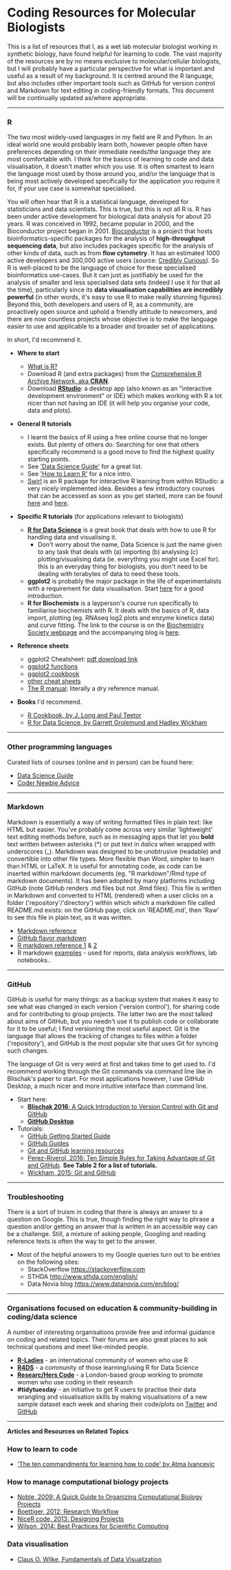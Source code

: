 # Coding Resources for Molecular Biologists

This is a list of resources that I, as a wet lab molecular biologist working in synthetic biology, have found helpful for learning to code. The vast majority of the resources are by no means exclusive to molecular/cellular biologists, but I will probably have a particular perspective for what is important and useful as a result of my background. It is centred around the R language, but also includes other important tools such as GitHub for version control and Markdown for text editing in coding-friendly formats. This document will be continually updated as/where appropriate.

---

### R

The two most widely-used languages in my field are R and Python. In an ideal world one would probably learn both, however people often have preferences depending on their immediate needs/the language they are most comfortable with. I think for the basics of learning to code and data visualisation, it doesn't matter which you use. It is often smartest to learn the language most used by those around you, and/or the language that is being most actively developed specifically for the application you require it for, if your use case is somewhat specialised.

You will often hear that R is a statistical language, developed for statisticians and data scientists. This is true, but this is not all R is. R has been under active development for biological data analysis for about 20 years. R was conceived in 1992, became popular in 2000, and the Bioconductor project began in 2001. [Bioconductor](http://www.bioconductor.org/) is a project that hosts bioinformatics-specific packages for the analysis of **high-throughput sequencing data**, but also includes packages specific for the analysis of other kinds of data, such as from **flow cytometry**. It has an estimated 1000 active developers and 300,000 active users (source: [Credibly Curious](https://soundcloud.com/crediblycurious/episode-1-cran-and-bioconductor)). So R is well-placed to be the language of choice for these specialised bioinformatics use-cases. But it can just as justifiably be used for the analysis of smaller and less specialised data sets (indeed I use it for that all the time), particularly since its **data visualisation capabilities are incredibly powerful** (in other words, it's easy to use R to make really stunning figures). Beyond this, both developers and users of R, as a community, are proactively open source and uphold a friendly attitude to newcomers, and there are now countless projects whose objective is to make the language easier to use and applicable to a broader and broader set of applications.

In short, I'd recommend it.

* __Where to start__
  * [What is R?](https://www.r-project.org/)
  * Download R (and extra packages) from the [Comprehensive R Archive Network, aka **CRAN**](https://cran.r-project.org/).
  * Download [**RStudio**](https://rstudio.com/products/rstudio/): a desktop app (also known as an "interactive development environment" or IDE) which makes working with R a lot nicer than not having an IDE (it will help you organise your code, data and plots).

* __General R tutorials__
  * I learnt the basics of R using a free online course that no longer exists. But plenty of others do. Searching for one that others specifically recommend is a good move to find the highest quality starting points. 
  * See ['Data Science Guide'](https://github.com/Chris-Engelhardt/data_sci_guide) for a great list.
  * See ['How to Learn R'](https://www.r-bloggers.com/how-to-learn-r-2/) for a nice intro.
  * [Swirl](https://swirlstats.com/students.html) is an R package for interactive R learning from within RStudio: a very nicely implemented idea. Besides a few introductory courses that can be accessed as soon as you get started, more can be found [here](https://github.com/swirldev/swirl_courses#swirl-courses) and [here](http://swirlstats.com/scn/title.html).

* __Specific R tutorials__ (for applications relevant to biologists)
  * [__R for Data Science__](https://r4ds.had.co.nz/introduction.html) is a great book that deals with how to use R for handling data and visualising it.
    * Don't worry about the name, Data Science is just the name given to any task that deals with (a) importing (b) analysing (c) plotting/visualising data (ie. everything you might use Excel for). this is an everyday thing for biologists, you don't need to be dealing with terabytes of data to need these tools.
  * __ggplot2__ is probably the major package in the life of experimentalists with a requirement for data visualisation. Start [here](https://ggplot2.tidyverse.org/) for a good introduction.
  * __R for Biochemists__ is a layperson's course run specifically to familiarise biochemists with R. It deals with the basics of R, data import, plotting (eg. RNAseq log2 plots and enzyme kinetics data) and curve fitting. The link to the course is on the [Biochemistry Society webpage](https://biochemical-society.myshopify.com/collections/frontpage/products/r-for-biochemists-101-starting-30-march-2010) and the accompanying blog is [here](http://rforbiochemists.blogspot.com/).

* __Reference sheets__
  * ggplot2 Cheatsheet: [pdf download link](https://github.com/rstudio/cheatsheets/raw/master/data-visualization-2.1.pdf)
  * [ggplot2 functions](https://ggplot2.tidyverse.org/reference/)
  * [ggplot2 cookbook](http://www.cookbook-r.com/Graphs/)
  * [other cheat sheets](https://rstudio.com/resources/cheatsheets/)
  * [The R manual](https://cran.r-project.org/doc/manuals/r-release/R-intro.html): literally a dry reference manual.

* __Books__ I'd recommend.
  * [R Cookbook, by J. Long and Paul Teetor](https://rc2e.com/)
  * [R for Data Science, by Garrett Grolemund and Hadley Wickham](https://r4ds.had.co.nz/)

---

### Other programming languages

Curated lists of courses (online and in person) can be found here:

* [Data Science Guide](https://github.com/Chris-Engelhardt/data_sci_guide)
* [Coder Newbie Advice](https://github.com/charlottebrf/coder-newbie-advice)

---

### Markdown

Markdown is essentially a way of writing formatted files in plain text: like HTML but easier. You've probably come across very similar 'lightweight' text editing methods before, such as in messaging apps that let you **bold** text written between asterisks (\*) or put text in _italics_ when wrapped with underscores (\_). Markdown was designed to be unobtrusive (readable) and convertible into other file types. More flexible than Word, simpler to learn than HTML or LaTeX. It is useful for annotating code, as code can be inserted within markdown documents (eg. "R markdown"/Rmd type of markdown documents). It has been adopted by many platforms including GitHub (note GitHub renders .md files but not .Rmd files). This file is written in Markdown and converted to HTML (rendered) when a user clicks on a folder ('repository'/'directory') within which which a markdown file called README.md exists: on the GitHub page, click on 'README.md', then 'Raw' to see this file in plain text, as it was written.

* [Markdown reference](https://github.com/adam-p/markdown-here/wiki/Markdown-Cheatsheet)
* [GitHub flavor markdown](https://help.github.com/en/articles/basic-writing-and-formatting-syntax)
* [R markdown reference 1](https://rmarkdown.rstudio.com/authoring_basics.html) & [2](https://rstudio.com/wp-content/uploads/2015/03/rmarkdown-reference.pdf)
* R markdown [examples](https://rmarkdown.rstudio.com/gallery.html) - used for reports, data analysis workflows, lab notebooks.. 

---

### GitHub

GitHub is useful for many things: as a backup system that makes it easy to see what was changed in each version ('version control'), for sharing code and for contributing to group projects. The latter two are the most talked about aims of GitHub, but you needn't use it to publish code or collaborate for it to be useful; I find versioning the most useful aspect. Git is the language that allows the tracking of changes to files within a folder ('repository'), and GitHub is the most popular site that uses Git for syncing such changes.

The language of Git is very weird at first and takes time to get used to. I'd recommend working through the Git commands via command line like in Blischak's paper to start. For most applications however, I use GitHub Desktop, a much nicer and more intuitive interface than command line.

* Start here:
  * [**Blischak 2016**: A Quick Introduction to Version Control with Git and GitHub](https://journals.plos.org/ploscompbiol/article?id=10.1371/journal.pcbi.1004668)
  * [**GitHub Desktop**](https://desktop.github.com/) 
* Tutorials:
  * [GitHub Getting Started Guide](https://help.github.com/en/categories/getting-started-with-github)
  * [GitHub Guides](https://guides.github.com/)
  * [Git and GitHub learning resources](https://help.github.com/en/articles/git-and-github-learning-resources)
  * [Perez-Riverol, 2016: Ten Simple Rules for Taking Advantage of Git and GitHub](https://journals.plos.org/ploscompbiol/article?id=10.1371/journal.pcbi.1004947). __See Table 2 for a list of tutorials.__ 
  * [Wickham, 2015: Git and GitHub](http://r-pkgs.had.co.nz/git.html) 

---

### Troubleshooting 

There is a sort of truism in coding that there is always an answer to a question on Google. This is true, though finding the right way to phrase a question and/or getting an answer that is written in an accessible way can be a challenge. Still, a mixture of asking people, Googling and reading reference texts is often the way to get to the answer. 

* Most of the helpful answers to my Google queries turn out to be entries on the following sites:
  * StackOverflow https://stackoverflow.com 
  * STHDA http://www.sthda.com/english/
  * Data Novia blog https://www.datanovia.com/en/blog/

---

### Organisations focused on education & community-building in coding/data science

A number of interesting organisations provide free and informal guidance on coding and related topics. Their forums are also great places to ask technical questions and meet like-minded people.

* [**R-Ladies**](https://rladies.org/) - an international community of women who use R 
* [**R4DS**](https://twitter.com/r4dscommunity) - a community of those learning/using R for Data Science
* [**Researc/Hers Code**](https://www.researcherscode.com/) - a London-based group working to promote women who use coding in their research 
* **#tidytuesday** - an initiative to get R users to practise their data wrangling and visualisation skills by making visualisations of a new sample dataset each week and sharing their code/plots on [Twitter](https://twitter.com/hashtag/tidytuesday) and [GitHub](https://github.com/rfordatascience/tidytuesday)

---

**Articles and Resources on Related Topics**

### How to learn to code

* ['The ten commandments for learning how to code' by Atma Ivancevic](https://www.nature.com/articles/d41586-019-00653-5)

### How to manage computational biology projects

* [Noble, 2009: A Quick Guide to Organizing Computational Biology Projects](https://journals.plos.org/ploscompbiol/article?id=10.1371/journal.pcbi.1000424)
* [Boettiger, 2012: Research Workflow](https://www.carlboettiger.info/2012/05/06/research-workflow.html)
* [NiceR code, 2013: Designing Projects](https://nicercode.github.io/blog/2013-04-05-projects/)
* [Wilson, 2014: Best Practices for Scientific Computing](https://journals.plos.org/plosbiology/article?id=10.1371/journal.pbio.1001745)

### Data visualisation

* [Claus O. Wilke, Fundamentals of Data Visualization](https://serialmentor.com/dataviz/)

